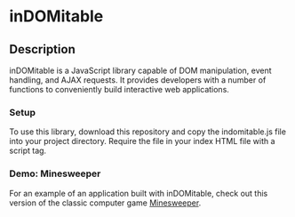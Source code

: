 # inDOMitable

## Description

inDOMitable is a JavaScript library capable of DOM manipulation, event
handling, and AJAX requests. It provides developers with a number of
functions to conveniently build interactive web applications.

### Setup

To use this library, download this repository and copy the indomitable.js
file into your project directory. Require the file in your index HTML file
with a script tag.

### Demo: Minesweeper

For an example of an application built with inDOMitable, check out this
version of the classic computer game [Minesweeper].

[Minesweeper]: <http://haikgregoryagdere.com/minesweeper>
